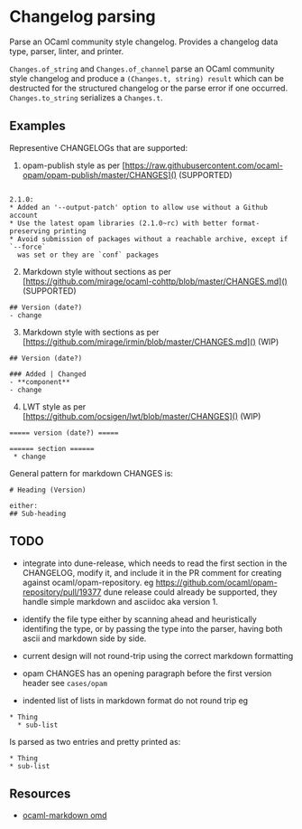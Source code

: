 Changelog parsing
==========

Parse an OCaml community style changelog.
Provides a changelog data type, parser, linter, and printer.

`Changes.of_string` and `Changes.of_channel` parse an OCaml community
style changelog and produce a `(Changes.t, string)
result` which can be destructed for the structured changelog or the
parse error if one occurred. `Changes.to_string` serializes a `Changes.t`.

Examples
----------
Representive CHANGELOGs that are supported:

 1. opam-publish style as per [https://raw.githubusercontent.com/ocaml-opam/opam-publish/master/CHANGES]() (SUPPORTED)

```

2.1.0:
* Added an '--output-patch' option to allow use without a Github account
* Use the latest opam libraries (2.1.0~rc) with better format-preserving printing
* Avoid submission of packages without a reachable archive, except if `--force`
  was set or they are `conf` packages
```

 2. Markdown style without sections as per [https://github.com/mirage/ocaml-cohttp/blob/master/CHANGES.md]() (SUPPORTED)

```
## Version (date?)
- change

```

 3. Markdown style with sections as per [https://github.com/mirage/irmin/blob/master/CHANGES.md]() (WIP)

```
## Version (date?)

### Added | Changed
- **component**
- change

```

 4. LWT style as per [https://github.com/ocsigen/lwt/blob/master/CHANGES]() (WIP)

```
===== version (date?) =====

====== section ======
 * change

```


General pattern for markdown CHANGES is:

```
# Heading (Version)

either:
## Sub-heading

```

TODO
----------

 * integrate into dune-release, which needs to read the first section in the CHANGELOG,
   modify it, and include it in the PR comment for creating against ocaml/opam-repository.
   eg https://github.com/ocaml/opam-repository/pull/19377
   dune release could already be supported, they handle simple markdown and asciidoc aka version 1.

 * identify the file type either by scanning ahead and heuristically identifing the type, or
   by passing the type into the parser, having both ascii and markdown side by side.
 * current design will not round-trip using the correct markdown formatting
 * opam CHANGES has an opening paragraph before the first version header see `cases/opam`
 * indented list of lists in markdown format do not round trip
 eg
```
* Thing
  * sub-list
```

Is parsed as two entries and pretty printed as:

```
* Thing
* sub-list
```

Resources
----------

 * [ocaml-markdown omd](https://github.com/ocaml/omd)